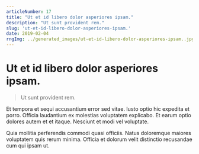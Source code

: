 ```yaml
---
articleNumber: 17
title: "Ut et id libero dolor asperiores ipsam."
description: "Ut sunt provident rem."
slug: 'ut-et-id-libero-dolor-asperiores-ipsam.'
date: 2019-02-04
rngImg: ../generated_images/ut-et-id-libero-dolor-asperiores-ipsam..jpg
---
```


# Ut et id libero dolor asperiores ipsam.

> Ut sunt provident rem.

Et tempora et sequi accusantium error sed vitae. Iusto optio hic expedita et porro. Officia laudantium ex molestias voluptatem explicabo. Et earum optio dolores autem et et itaque. Nesciunt et modi vel voluptate.
 Quia mollitia perferendis commodi quasi officiis. Natus doloremque maiores voluptatem quis rerum minima. Officia et dolorum velit distinctio recusandae cum qui ipsam ut.

